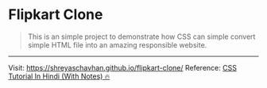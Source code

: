 # Flipkart Clone

> This is an simple project to demonstrate how CSS can simple convert simple HTML file into an amazing responsible website.


---

Visit: https://shreyaschavhan.github.io/flipkart-clone/
Reference: [CSS Tutorial In Hindi (With Notes) 🔥](https://www.youtube.com/watch?v=Edsxf_NBFrw)
